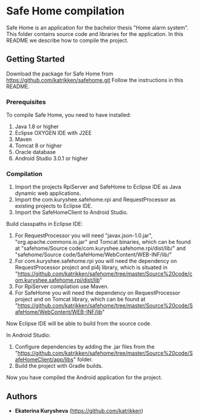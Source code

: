 # Safe Home compilation

Safe Home is an application for the bachelor thesis "Home alarm system". This folder contains source code and libraries for the application. In this README we describe how to compile the project.

## Getting Started

Download the package for Safe Home from https://github.com/katrikken/safehome.git
Follow the instructions in this README.

### Prerequisites

To compile Safe Home, you need to have installed:
1) Java 1.8 or higher
2) Eclipse OXYGEN IDE with J2EE
3) Maven
2) Tomcat 8 or higher
3) Oracle database
4) Android Studio 3.0.1 or higher

### Compilation

1) Import the projects RpiServer and SafeHome to Eclipse IDE as Java dynamic web applications.
2) Import the com.kuryshee.safehome.rpi and RequestProcessor as existing projects to Eclipse IDE.
3) Import the SafeHomeClient to Android Studio.

Build classpaths in Eclipse IDE:

1) For RequestProcessor you will need "javax.json-1.0.jar", "org.apache.commons.io.jar" and Tomcat binaries, which can be found at "safehome/Source code/com.kuryshee.safehome.rpi/dist/lib/" and "safehome/Source code/SafeHome/WebContent/WEB-INF/lib/"
2) For com.kuryshee.safehome.rpi you will need the dependency on RequestProcessor project and pi4j library, which is situated in "https://github.com/katrikken/safehome/tree/master/Source%20code/com.kuryshee.safehome.rpi/dist/lib"
3) For RpiServer compilation use Maven.
4) For SafeHome you will need the dependency on RequestProcessor project and on Tomcat library, which can be found at "https://github.com/katrikken/safehome/tree/master/Source%20code/SafeHome/WebContent/WEB-INF/lib"

Now Eclipse IDE will be able to build from the source code.

In Android Studio:
1) Configure dependencies by adding the .jar files from the "https://github.com/katrikken/safehome/tree/master/Source%20code/SafeHomeClient/app/libs" folder. 
2) Build the project with Gradle builds.

Now you have compiled the Android application for the project.

## Authors

* **Ekaterina Kurysheva** (https://github.com/katrikken)
